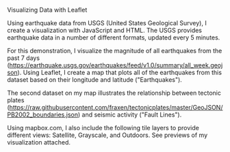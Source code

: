 Visualizing Data with Leaflet

Using earthquake data from USGS (United States Geological Survey), I create a visualization with JavaScript and HTML. The USGS provides earthquake data in a number of different formats, updated every 5 minutes. 

For this demonstration, I visualize the magnitude of all earthquakes from the past 7 days (https://earthquake.usgs.gov/earthquakes/feed/v1.0/summary/all_week.geojson). Using Leaflet, I create a map that plots all of the earthquakes from this dataset based on their longitude and latitude ("Earthquakes"). 

The second dataset on my map illustrates the relationship between tectonic plates (https://raw.githubusercontent.com/fraxen/tectonicplates/master/GeoJSON/PB2002_boundaries.json) and seismic activity ("Fault Lines").

Using mapbox.com, I also include the following tile layers to provide different views: Satellite, Grayscale, and Outdoors. See previews of my visualization attached.
